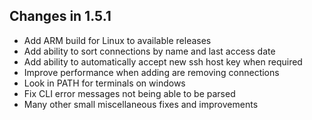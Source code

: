 ## Changes in 1.5.1

- Add ARM build for Linux to available releases
- Add ability to sort connections by name and last access date
- Add ability to automatically accept new ssh host key when required
- Improve performance when adding are removing connections
- Look in PATH for terminals on windows
- Fix CLI error messages not being able to be parsed
- Many other small miscellaneous fixes and improvements

